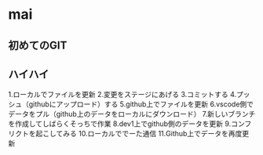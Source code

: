 # mai
## 初めてのGIT
## ハイハイ
1.ローカルでファイルを更新
2.変更をステージにあげる
3.コミットする
4.プッシュ（githubにアップロード）する
5.github上でファイルを更新
6.vscode側でデータをプル（github上のデータをローカルにダウンロード）
7.新しいブランチを作成してしばらくそっちで作業
8.dev1上でgithub側のデータを更新
9.コンフリクトを起こしてみる
10.ローカルででーた通信
11.Github上でデータを再度更新


